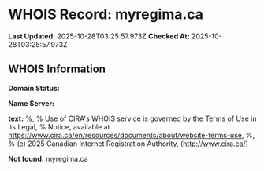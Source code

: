 # WHOIS Record: myregima.ca

**Last Updated:** 2025-10-28T03:25:57.973Z
**Checked At:** 2025-10-28T03:25:57.973Z

## WHOIS Information

**Domain Status:** 

**Name Server:** 

**text:** %, % Use of CIRA's WHOIS service is governed by the Terms of Use in its Legal, % Notice, available at https://www.cira.ca/en/resources/documents/about/website-terms-use, %, % (c) 2025 Canadian Internet Registration Authority, (http://www.cira.ca/)

**Not found:** myregima.ca

